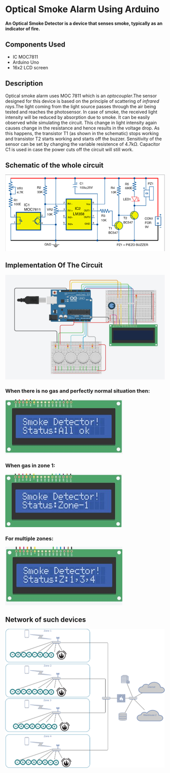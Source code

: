 # Optical Smoke Alarm Using Arduino
**An Optical Smoke Detector is a device that senses smoke, typically as an indicator of fire.**

## Components Used

* IC MOC7811
* Arduino Uno
* 16x2 LCD screen

## Description
Optical smoke alarm uses MOC 7811 which is an *optocoupler*.The sensor designed for this device is based on the principle of scattering of *infrared rays*.The light coming from the light source passes through the air being tested and reaches the photosensor. In case of smoke, the received light intensity will be reduced by absorption due to smoke. It can be easily observed while simulating the circuit. This change in light intensity again causes change in the resistance and hence results in the voltage drop. As this happens, the transistor T1 (as shown in the schematic) stops working and transistor T2 starts working and starts off the buzzer. Sensitivity of the sensor can be set by changing the variable resistence of 4.7kΩ. Capacitor C1 is used in case the power cuts off the circuit will still work.


## Schematic of the whole circuit

![Analog Circuit](Schematic/Sch1.png)

## Implementation Of The Circuit

![Circuit on Arduino Board](Schematic/smoke_detect.JPG)

### When there is no gas and perfectly normal situation then:

![All ok!](Schematic/allok.JPG)

### When gas in zone 1:

![Zone 1](Schematic/zone1.JPG)

### For multiple zones:

![Multiple Zone](Schematic/z134.JPG)

## Network of such devices

![Network](Schematic/network.jpg)
